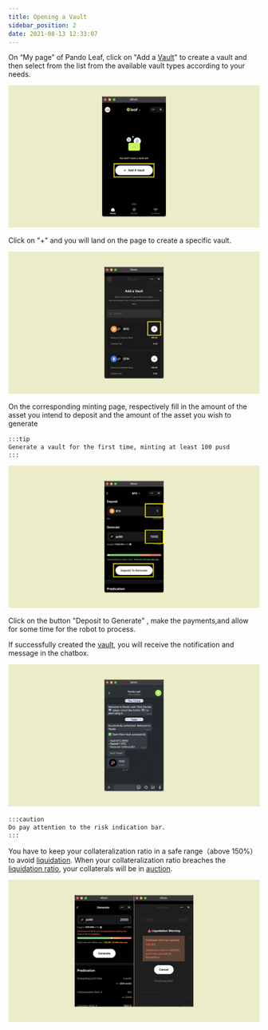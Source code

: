 ```yaml
---
title: Opening a Vault
sidebar_position: 2
date: 2021-08-13 12:33:07
---
```


On “My page” of Pando Leaf, click on "Add a [Vault](https://docs.pando.im/docs/leaf/key-concepts/vaults)" to create a vault and then select from the list from the available vault types according to your needs.

![](../assets/leaf-open-vault-p1.png)

Click on "+" and you will land on the page to create a specific vault.

![](../assets/add-a-vault-p2.png)

On the corresponding minting page, respectively fill in the amount of the asset you intend to deposit and the amount of the asset you wish to generate

````mdx-code-block
:::tip
Generate a vault for the first time, minting at least 100 pusd
:::
````

![](../assets/leaf-open-vault-p3.png)


Click on the button "Deposit to Generate" , make the payments,and allow for some time for the robot to process.

If successfully created the [vault](https://docs.pando.im/docs/leaf/key-concepts/vaults), you will receive the notification and message in the chatbox.

![](../assets/add-a-vault-p4.png)


````mdx-code-block
:::caution
Do pay attention to the risk indication bar.
:::
````

You have to keep your collateralization ratio in a safe range（above 150%） to avoid [liquidation](https://docs.pando.im/docs/leaf/key-concepts/liquidation). When your collateralization ratio breaches the [liquidation ratio](https://docs.pando.im/docs/leaf/key-concepts/liquidation), your collaterals will be in [auction](https://docs.pando.im/docs/leaf/tutorials/auction-participation).

![](../assets/add-a-vault-p5.png)


